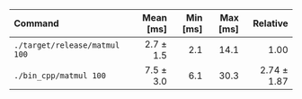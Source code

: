 | Command | Mean [ms] | Min [ms] | Max [ms] | Relative |
|:---|---:|---:|---:|---:|
| `./target/release/matmul 100` | 2.7 ± 1.5 | 2.1 | 14.1 | 1.00 |
| `./bin_cpp/matmul 100` | 7.5 ± 3.0 | 6.1 | 30.3 | 2.74 ± 1.87 |
